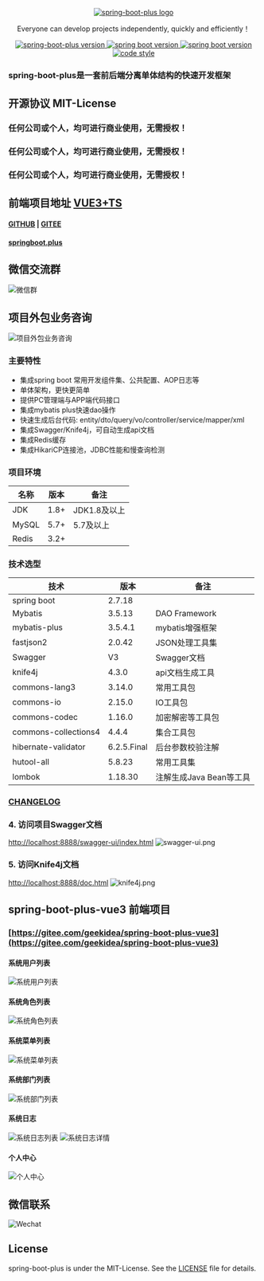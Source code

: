 <p align="center">
  <a href="https://github.com/geekidea/spring-boot-plus">
   <img alt="spring-boot-plus logo" src="https://geekidea.oss-cn-chengdu.aliyuncs.com/spring-boot-plus/img/logo.png">
  </a>
</p>
<p align="center">
  Everyone can develop projects independently, quickly and efficiently！
</p>

<p align="center">  
  <a href="https://gitee.com/geekidea/spring-boot-plus">
    <img alt="spring-boot-plus version" src="https://img.shields.io/badge/spring--boot--plus-2.7.18-blue">
  </a>
  <a href="https://github.com/spring-projects/spring-boot">
    <img alt="spring boot version" src="https://img.shields.io/badge/spring%20boot-2.7.18-brightgreen">
  </a>
  <a href="https://cn.vuejs.org/">
    <img alt="spring boot version" src="https://img.shields.io/badge/vue-3.2-darkgreen">
  </a>
  <a href="https://gitee.com/geekidea/spring-boot-plus/blob/master/LICENSE">
    <img alt="code style" src="https://img.shields.io/badge/license-MIT-green">
  </a>
</p>

### spring-boot-plus是一套前后端分离单体结构的快速开发框架

## 开源协议 MIT-License
### 任何公司或个人，均可进行商业使用，无需授权！
### 任何公司或个人，均可进行商业使用，无需授权！
### 任何公司或个人，均可进行商业使用，无需授权！

## 前端项目地址  [VUE3+TS](https://gitee.com/geekidea/spring-boot-plus-vue3)

#### [GITHUB](https://github.com/geekidea/spring-boot-plus) | [GITEE](https://gitee.com/geekidea/spring-boot-plus)

#### [springboot.plus](http://springboot.plus)


## 微信交流群
![微信群](https://geekidea.oss-cn-chengdu.aliyuncs.com/geekidea/wechat-group.png)

## 项目外包业务咨询
![项目外包业务咨询](https://geekidea.oss-cn-chengdu.aliyuncs.com/geekidea/service.png)


### 主要特性
- 集成spring boot 常用开发组件集、公共配置、AOP日志等
- 单体架构，更快更简单
- 提供PC管理端与APP端代码接口
- 集成mybatis plus快速dao操作
- 快速生成后台代码: entity/dto/query/vo/controller/service/mapper/xml
- 集成Swagger/Knife4j，可自动生成api文档
- 集成Redis缓存
- 集成HikariCP连接池，JDBC性能和慢查询检测


### 项目环境 
名称 | 版本 |  备注
-|-|-
JDK | 1.8+ | JDK1.8及以上 |
MySQL | 5.7+ | 5.7及以上 |
Redis | 3.2+ |  |

### 技术选型 
技术 | 版本 |  备注
-|-|-
spring boot | 2.7.18 |
Mybatis | 3.5.13 | DAO Framework |
mybatis-plus | 3.5.4.1 | mybatis增强框架 |
fastjson2 | 2.0.42 | JSON处理工具集 |
Swagger | V3 | Swagger文档 |
knife4j | 4.3.0 | api文档生成工具 |
commons-lang3 | 3.14.0 | 常用工具包 |
commons-io | 2.15.0 | IO工具包 |
commons-codec | 1.16.0 | 加密解密等工具包 |
commons-collections4 | 4.4.4 | 集合工具包 |
hibernate-validator | 6.2.5.Final | 后台参数校验注解 |
hutool-all | 5.8.23 | 常用工具集 |
lombok | 1.18.30 | 注解生成Java Bean等工具 |

### [CHANGELOG](https://gitee.com/geekidea/spring-boot-plus/blob/master/CHANGELOG.md)


### 4. 访问项目Swagger文档
[http://localhost:8888/swagger-ui/index.html](http://localhost:8888/swagger-ui/index.html)
![swagger-ui.png](https://geekidea.oss-cn-chengdu.aliyuncs.com/spring-boot-plus/img/swagger-v3.png)

### 5. 访问Knife4j文档
[http://localhost:8888/doc.html](http://localhost:8888/doc.html)
![knife4j.png](https://geekidea.oss-cn-chengdu.aliyuncs.com/spring-boot-plus/img/knife4j-doc.png)


## spring-boot-plus-vue3 前端项目
### [https://gitee.com/geekidea/spring-boot-plus-vue3](https://gitee.com/geekidea/spring-boot-plus-vue3)
#### 系统用户列表
![系统用户列表](https://geekidea.oss-cn-chengdu.aliyuncs.com/spring-boot-plus/img/user-manager.png)
#### 系统角色列表
![系统角色列表](https://geekidea.oss-cn-chengdu.aliyuncs.com/spring-boot-plus/img/role-manager.png)
#### 系统菜单列表
![系统菜单列表](https://geekidea.oss-cn-chengdu.aliyuncs.com/spring-boot-plus/img/menu-manager.png)
#### 系统部门列表
![系统部门列表](https://geekidea.oss-cn-chengdu.aliyuncs.com/spring-boot-plus/img/dept-manager-dark.png)
#### 系统日志
![系统日志列表](https://geekidea.oss-cn-chengdu.aliyuncs.com/spring-boot-plus/img/log-manager.png)
![系统日志详情](https://geekidea.oss-cn-chengdu.aliyuncs.com/spring-boot-plus/img/log-detail.png)
#### 个人中心
![个人中心](https://geekidea.oss-cn-chengdu.aliyuncs.com/spring-boot-plus/img/profile.png)

## 微信联系
![Wechat](https://geekidea.oss-cn-chengdu.aliyuncs.com/geekidea/qywx-geekidea-small.png)


## License
spring-boot-plus is under the MIT-License. See the [LICENSE](https://gitee.com/geekidea/spring-boot-plus/blob/master/LICENSE) file for details.

